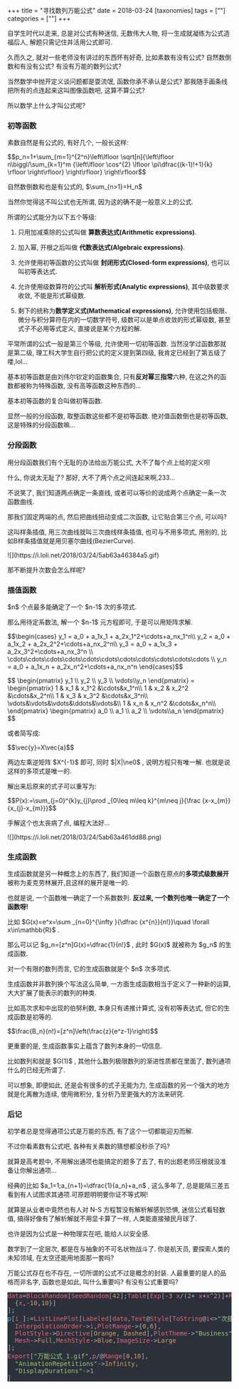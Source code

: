 +++
title = "寻找数列万能公式"
date = 2018-03-24
[taxonomies]
tags = [""]
categories = [""]
+++

<p>自学生时代以走来,  总是对公式有种迷信, 无数伟大人物, 将一生成就凝练为公式造福后人, 解题只需记住并活用公式即可.</p><p>久而久之, 就对一些老师没有讲过的东西怀有好奇, 比如素数有没有公式? 自然数倒数和有没有公式? 有没有万能的数列公式?</p><p>当然数学中抛开定义谈问题都是耍流氓, 函数你承不承认是公式? 那我随手画条线把所有的点连起来这叫图像函数吧, 这算不算公式?</p><p>所以数学上什么才叫公式呢?</p><h3>初等函数</h3><p>素数自然是有公式的, 有好几个, 一般长这样:</p><p class="math">$$p_n=1+\sum_{m=1}^{2^n}\left\lfloor \sqrt[n]{\left\lfloor n\biggl/\sum_{k=1}^m {\left\lfloor \cos^{2} \lfloor \pi\dfrac{(k-1)!+1}{k} \rfloor \right\rfloor} \right\rfloor} \right\rfloor$$</p> <p>自然数倒数和也是有公式的, <span class="math">$\sum_{n>1}=H_n$</span> </p><p>当然你觉得这不叫公式也无所谓, 因为这的确不是一般意义上的公式.</p><p>所谓的公式能分为以下五个等级:</p><ol><li><p>只用加减乘除的公式叫做 <b>算数表达式(Arithmetic expressions)</b>.</p></li><li><p>加入幂, 开根之后叫做 <b>代数表达式(Algebraic expressions)</b>.</p></li><li><p>允许使用初等函数的公式叫做 <b>封闭形式(Closed-form expressions)</b>, 也可以叫初等表达式.</p></li><li><p>允许使用级数算符的公式叫 <b>解析形式(Analytic expressions)</b>, 其中级数要求收敛, 不能是形式幂级数.</p></li><li><p>剩下的统称为<b>数学定义式(Mathematical expressions)</b>, 允许使用包括极限、微分与积分算符在内的一切数学符号, 级数可以是单点收敛的形式幂级数, 甚至式子不必用等式定义, 直接说是某个方程的解.</p></li></ol><p>平常所谓的公式一般是第三个等级, 允许使用一切初等函数. 当然没学过函数那就是第二级, 理工科大学生自行把公式的定义提到第四级, 我肯定已经到了第五级了喽,lol...</p><p>基本初等函数是由刘伟尔钦定的函数集合, 只有<b>反对幂三指常</b>六种, 在这之外的函数都被称为特殊函数, 没有高等函数这种东西的...</p><p>基本初等函数的复合叫做初等函数.</p><p>显然一般的分段函数, 取整函数这些都不是初等函数. 绝对值函数倒也是初等函数, 这是特殊的分段函数嘛...</p><h3>分段函数</h3><p>用分段函数我们有个无耻的办法给出万能公式, 大不了每个点上给的定义呗</p><p>什么, 你说太无耻了? 那好, 大不了两个点之间连起来啊,233...</p><p>不说笑了, 我们知道两点确定一条直线, 或者可以等价的说成两个点确定一条一次函数曲线.</p><p>那我们固定两端的点, 然后把曲线扭动变成二次函数, 让它贴合第三个点, 可以吗?</p><p>这叫样条插值, 用三次曲线就叫三次曲线样条插值, 也可与不用多项式, 用别的, 比如B样条插值就是用贝塞尔曲线(BezierCurve).</p><p>![](https://i.loli.net/2018/03/24/5ab63a46384a5.gif)</p><p>那不断提升次数会怎么样呢?</p><h3>插值函数</h3><p><span class="math">$n$</span>  个点最多能确定了一个 <span class="math">$n-1$</span>  次的多项式.</p><p>那么用待定系数法, 解一个 <span class="math">$n-1$</span>  元方程即可, 于是可以用矩阵求解.</p><p class="math">$$\begin{cases}
y_1 = a_0 + a_1x_1 + a_2x_1^2+\cdots+a_nx_1^n\\
y_2 = a_0 + a_1x_2 + a_2x_2^2+\cdots+a_nx_2^n\\
y_3 = a_0 + a_1x_3 + a_2x_3^2+\cdots+a_nx_3^n \\
\cdots\cdots\cdots\cdots\cdots\cdots\cdots\cdots\cdots\cdots\cdots \\
y_n = a_0 + a_1x_n + a_2x_n^2+\cdots+a_nx_n^n
\end{cases}$$</p> <p class="math">$$
\begin{pmatrix}
y_1 \\ y_2 \\ y_3 \\ \vdots\\y_n
\end{pmatrix}
=
\begin{pmatrix}
1 & x_1 & x_1^2 &\cdots&x_1^n\\
1 & x_2 & x_2^2 &\cdots&x_2^n\\
1 & x_3 & x_3^2 &\cdots&x_3^n\\
\vdots&\vdots&\vdots&\ddots&\vdots&\\
1 & x_n & x_n^2 &\cdots&x_n^n\\
\end{pmatrix}
\begin{pmatrix}
a_0 \\ a_1 \\ a_2 \\ \vdots\\a_n
\end{pmatrix}
$$</p> <p>或者简写成:</p><p class="math">$$\vec{y}=X\vec{a}$$</p> <p>两边左乘逆矩阵 <span class="math">$X^{-1}$</span>  即可,  同时 <span class="math">$|X|\ne0$</span> , 说明方程只有唯一解. 也就是说这样的多项式是唯一的.</p><p>解出来后原来的式子可以重写为:</p><p class="math">$$P(x):=\sum_{j=0}^{k}y_{j}\prod _{0\leq m\leq k}^{m\neq j}{\frac {x-x_{m}}{x_{j}-x_{m}}}$$</p> <p>手解这个也太丧病了点, 编程大法好...</p><p>![](https://i.loli.net/2018/03/24/5ab63a461dd88.png)</p><h3>生成函数</h3><p>生成函数就是另一种概念上的东西了, 我们知道一个函数在原点的<b>多项式级数展开</b>被称为麦克劳林展开,且这样的展开是唯一的.</p><p>也就是说, 一个函数唯一确定了一个系数数列. <b>反过来, 一个数列也唯一确定了一个函数呀!</b></p><p>比如 <span class="math">$G(x)=e^x=\sum _{n=0}^{\infty }{\dfrac {x^{n}}{n!}}\quad \forall x\in\mathbb{R}$</span>  .</p><p>那么可以记 <span class="math">$g_n=[z^n]G(x)=\dfrac{1}{n!}$</span> , 此时 <span class="math">$G(x)$</span>  就被称为 <span class="math">$g_n$</span>  的生成函数.</p><p>对一个有限的数列而言, 它的生成函数就是个 <span class="math">$n$</span>  次多项式.</p><p>生成函数并非数列换个写法这么简单, 一方面生成函数相当于定义了一种新的运算, 大大扩展了能表示的数列的种类.</p><p>比如高次求和中出现的伯努利数, 本身只有递推计算式, 没有初等表达式, 但它的生成函数是初等的.</p><p class="math">$$\frac{B_n}{n!}=[z^n]\left(\frac{z}{e^z-1}\right)$$</p> <p>更重要的是, 生成函数事实上蕴含了数列本身的一切信息.</p><p>比如数列和就是 <span class="math">$G(1)$</span> , 其他什么数列极限数列的渐进性质都在里面了, 数列通项什么的已经无所谓了.</p><p>可以想象, 即便如此, 还是会有很多的式子无能为力, 生成函数的另一个强大的地方就是化离散为连续, 使用微积分, 复分析乃至更强大的方法来研究.</p><h3>后记</h3><p>初学者总是觉得通项公式是万能的东西, 有了这个一切都能迎刃而解.</p><p>不过你看素数有公式吧, 各种有关素数的猜想都没秒杀了吗?</p><p>就算是高考题中, 不用解出通项也能搞定的题多了去了, 有的出题老师压根就没准备让你解出通项...</p><p>经典的比如 <span class="math">$a_1=1;a_{n+1}=\dfrac{1}{a_n}+a_n$</span> , 这么多年了, 总是能隔三差五看到有人试图求其通项.可原题明明要你证不等式啊!</p><p>就算是从业者中竟然也有人对 N-S 方程暂没有解析解感到恐惧, 迷信公式看轻数值, 搞得好像有了解析解就不用显卡算了一样, 人类能直接殖民月球了.</p><p>也许是因为公式是一种物理实在吧, 能给人以安全感.</p><p>数学到了一定层次, 都是在与抽象的不可名状物战斗了. 你是航天员, 要探索人类的未知领域, 在太空还能用地面那一套吗?</p><p>万能公式存在也不存在, 一切所谓的公式不过是概念的封装. 人最重要的是人的品格而非名字, 函数也是如此, 叫什么重要吗? 有没有公式重要吗?</p><pre style="background-color:#2b303b;">
<span style="color:#eb6772;">data</span><span style="color:#adb7c9;">=</span><span style="color:#eb6772;">BlockRandom</span><span style="color:#abb2bf;">[</span><span style="color:#eb6772;">SeedRandom</span><span style="color:#abb2bf;">[</span><span style="color:#db9d63;">42</span><span style="color:#abb2bf;">]</span><span style="color:#adb7c9;">;</span><span style="color:#eb6772;">Table</span><span style="color:#abb2bf;">[</span><span style="color:#eb6772;">Exp</span><span style="color:#abb2bf;">[</span><span style="color:#adb7c9;">-</span><span style="color:#db9d63;">3 </span><span style="color:#eb6772;">x</span><span style="color:#adb7c9;">/</span><span style="color:#abb2bf;">(</span><span style="color:#db9d63;">2</span><span style="color:#adb7c9;">+ </span><span style="color:#eb6772;">x</span><span style="color:#adb7c9;">+</span><span style="color:#eb6772;">x</span><span style="color:#abb2bf;">^</span><span style="color:#db9d63;">2</span><span style="color:#abb2bf;">)]</span><span style="color:#adb7c9;">+</span><span style="color:#eb6772;">RandomReal</span><span style="color:#abb2bf;">[{</span><span style="color:#adb7c9;">-</span><span style="color:#db9d63;">.5</span><span style="color:#abb2bf;">,</span><span style="color:#db9d63;">.5</span><span style="color:#abb2bf;">}],
</span><span style="color:#abb2bf;">  {</span><span style="color:#eb6772;">x</span><span style="color:#abb2bf;">,</span><span style="color:#adb7c9;">-</span><span style="color:#db9d63;">10</span><span style="color:#abb2bf;">,</span><span style="color:#db9d63;">10</span><span style="color:#abb2bf;">}]
</span><span style="color:#abb2bf;">]</span><span style="color:#adb7c9;">;
</span><span style="color:#5cb3fa;">p</span><span style="color:#abb2bf;">[</span><span style="color:#eb6772;">i_</span><span style="color:#abb2bf;">]</span><span style="color:#adb7c9;">:=</span><span style="color:#eb6772;">ListLinePlot</span><span style="color:#abb2bf;">[</span><span style="color:#eb6772;">Labeled</span><span style="color:#abb2bf;">[</span><span style="color:#eb6772;">data</span><span style="color:#abb2bf;">,</span><span style="color:#eb6772;">Text</span><span style="color:#adb7c9;">@</span><span style="color:#eb6772;">Style</span><span style="color:#abb2bf;">[</span><span style="color:#eb6772;">ToString</span><span style="color:#adb7c9;">@</span><span style="color:#eb6772;">i</span><span style="color:#adb7c9;">&lt;&gt;</span><span style="color:#9acc76;">&quot;次插值&quot;</span><span style="color:#abb2bf;">,</span><span style="color:#db9d63;">15</span><span style="color:#abb2bf;">],{</span><span style="color:#eb6772;">Scaled</span><span style="color:#abb2bf;">[</span><span style="color:#db9d63;">0.35</span><span style="color:#abb2bf;">],</span><span style="color:#db9d63;">Above</span><span style="color:#abb2bf;">}],</span><span style="color:#eb6772;">AspectRatio</span><span style="color:#adb7c9;">-&gt;</span><span style="color:#db9d63;">1</span><span style="color:#adb7c9;">/</span><span style="color:#db9d63;">3</span><span style="color:#abb2bf;">,
</span><span style="color:#abb2bf;">  </span><span style="color:#eb6772;">InterpolationOrder</span><span style="color:#adb7c9;">-&gt;</span><span style="color:#eb6772;">i</span><span style="color:#abb2bf;">,</span><span style="color:#eb6772;">PlotRange</span><span style="color:#adb7c9;">-&gt;</span><span style="color:#abb2bf;">{</span><span style="color:#db9d63;">0</span><span style="color:#abb2bf;">,</span><span style="color:#db9d63;">6</span><span style="color:#abb2bf;">},
</span><span style="color:#abb2bf;">  </span><span style="color:#eb6772;">PlotStyle</span><span style="color:#adb7c9;">-&gt;</span><span style="color:#eb6772;">Directive</span><span style="color:#abb2bf;">[</span><span style="color:#db9d63;">Orange</span><span style="color:#abb2bf;">, </span><span style="color:#db9d63;">Dashed</span><span style="color:#abb2bf;">],</span><span style="color:#eb6772;">PlotTheme</span><span style="color:#adb7c9;">-&gt;</span><span style="color:#9acc76;">&quot;Business&quot;</span><span style="color:#abb2bf;">,
</span><span style="color:#abb2bf;">  </span><span style="color:#eb6772;">Mesh</span><span style="color:#adb7c9;">-&gt;</span><span style="color:#db9d63;">Full</span><span style="color:#abb2bf;">,</span><span style="color:#eb6772;">MeshStyle</span><span style="color:#adb7c9;">-&gt;</span><span style="color:#db9d63;">Blue</span><span style="color:#abb2bf;">,</span><span style="color:#eb6772;">ImageSize</span><span style="color:#adb7c9;">-&gt;</span><span style="color:#db9d63;">Large
</span><span style="color:#abb2bf;">]</span><span style="color:#adb7c9;">;
</span><span style="color:#eb6772;">Export</span><span style="color:#abb2bf;">[</span><span style="color:#9acc76;">&quot;万能公式_1.gif&quot;</span><span style="color:#abb2bf;">,</span><span style="color:#eb6772;">p</span><span style="color:#adb7c9;">/@</span><span style="color:#eb6772;">Range</span><span style="color:#abb2bf;">[</span><span style="color:#db9d63;">0</span><span style="color:#abb2bf;">,</span><span style="color:#db9d63;">10</span><span style="color:#abb2bf;">],
</span><span style="color:#abb2bf;">  </span><span style="color:#9acc76;">&quot;AnimationRepetitions&quot;</span><span style="color:#adb7c9;">-&gt;</span><span style="color:#db9d63;">Infinity</span><span style="color:#abb2bf;">,
</span><span style="color:#abb2bf;">  </span><span style="color:#9acc76;">&quot;DisplayDurations&quot;</span><span style="color:#adb7c9;">-&gt;</span><span style="color:#db9d63;">1
</span><span style="color:#abb2bf;">]</span></pre>
